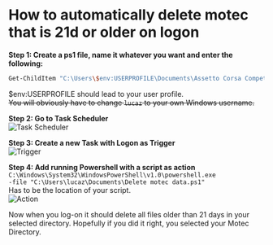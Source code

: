 # How to automatically delete motec that is 21d or older on logon

**Step 1: Create a ps1 file, name it whatever you want and enter the following:**
```bash
Get-ChildItem "C:\Users\$env:USERPROFILE\Documents\Assetto Corsa Competizione\MoTeC" -Recurse -File | Where CreationTime -lt  (Get-Date).AddDays(-21)  | Remove-Item -Force
```
$env:USERPROFILE should lead to your user profile.  
~~You will obviously have to change `lucaz` to your own Windows username.~~


**Step 2: Go to Task Scheduler**  
![Task Scheduler](https://i.vgy.me/SdEVla.png "Task Scheduler")

**Step 3: Create a new Task with Logon as Trigger**  
![Trigger](https://i.vgy.me/mdziup.png "Trigger")

**Step 4: Add running Powershell with a script as action**  
`C:\Windows\System32\WindowsPowerShell\v1.0\powershell.exe`  
`-file "C:\Users\lucaz\Documents\Delete motec data.ps1"`  
Has to be the location of your script.  
![Action](https://i.vgy.me/E8Z0Pm.png "Acrion")

Now when you log-on it should delete all files older than 21 days in your selected directory. Hopefully if you did it right, you selected your Motec Directory.
